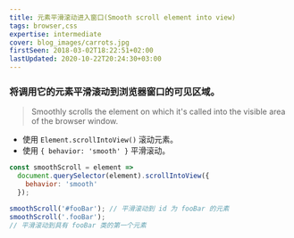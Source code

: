 ```yaml
---
title: 元素平滑滚动进入窗口(Smooth scroll element into view)
tags: browser,css
expertise: intermediate
cover: blog_images/carrots.jpg
firstSeen: 2018-03-02T18:22:51+02:00
lastUpdated: 2020-10-22T20:24:30+03:00
---
```


### 将调用它的元素平滑滚动到浏览器窗口的可见区域。
> Smoothly scrolls the element on which it's called into the visible area of the browser window.

- 使用 `Element.scrollIntoView()` 滚动元素。
- 使用 `{ behavior: 'smooth' }` 平滑滚动。

```js
const smoothScroll = element =>
  document.querySelector(element).scrollIntoView({
    behavior: 'smooth'
  });
```

```js
smoothScroll('#fooBar'); // 平滑滚动到 id 为 fooBar 的元素
smoothScroll('.fooBar');
// 平滑滚动到具有 fooBar 类的第一个元素
```

